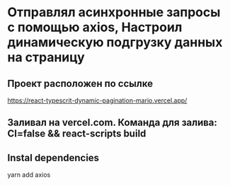 # Отправлял асинхронные запросы с помощью axios, Настроил динамическую подгрузку данных на страницу

## Проект расположен по ссылке

https://react-typescrit-dynamic-pagination-mario.vercel.app/

## Заливал на vercel.com. Команда для залива: CI=false && react-scripts build

## Instal dependencies

yarn add axios
